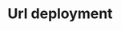 # Url deployment
[<a href="#"><i class="fa fa-shopping-basket"></i></a>](https://modern-fruits-shop.netlify.app/)